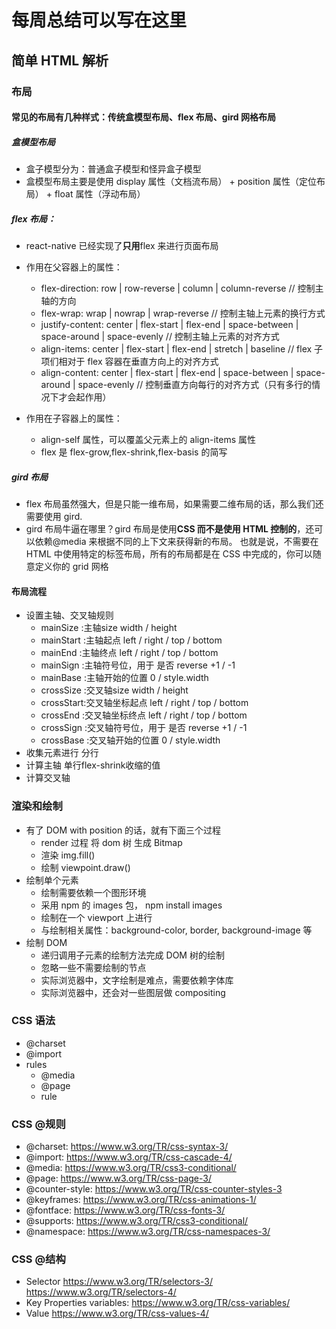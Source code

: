 # 每周总结可以写在这里


## 简单 HTML 解析

### 布局

#### 常见的布局有几种样式：传统盒模型布局、flex 布局、gird 网格布局

##### 盒模型布局
- 盒子模型分为：普通盒子模型和怪异盒子模型
- 盒模型布局主要是使用 display 属性（文档流布局） + position 属性（定位布局） + float 属性（浮动布局）

##### flex 布局：
- react-native 已经实现了**只用**flex 来进行页面布局

- 作用在父容器上的属性：
  - flex-direction: row | row-reverse | column | column-reverse // 控制主轴的方向
  - flex-wrap: wrap | nowrap | wrap-reverse // 控制主轴上元素的换行方式
  - justify-content: center | flex-start | flex-end | space-between | space-around | space-evenly // 控制主轴上元素的对齐方式
  - align-items: center | flex-start | flex-end | stretch | baseline // flex 子项们相对于 flex 容器在垂直方向上的对齐方式
  - align-content: center | flex-start | flex-end | space-between | space-around | space-evenly // 控制垂直方向每行的对齐方式（只有多行的情况下才会起作用）

- 作用在子容器上的属性：
  - align-self 属性，可以覆盖父元素上的 align-items 属性
  - flex 是 flex-grow,flex-shrink,flex-basis 的简写

##### gird 布局
- flex 布局虽然强大，但是只能一维布局，如果需要二维布局的话，那么我们还需要使用 gird.
- gird 布局牛逼在哪里？gird 布局是使用**CSS 而不是使用 HTML 控制的**，还可以依赖@media 来根据不同的上下文来获得新的布局。
  也就是说，不需要在 HTML 中使用特定的标签布局，所有的布局都是在 CSS 中完成的，你可以随意定义你的 grid 网格


#### 布局流程
- 设置主轴、交叉轴规则
	- mainSize	:主轴size width / height
	- mainStart	:主轴起点 left / right / top / bottom
	- mainEnd	:主轴终点 left / right / top / bottom
	- mainSign	:主轴符号位，用于 是否 reverse +1 / -1
	- mainBase	:主轴开始的位置 0 / style.width
	- crossSize	:交叉轴size width / height
	- crossStart:交叉轴坐标起点 left / right / top / bottom
	- crossEnd	:交叉轴坐标终点 left / right / top / bottom
	- crossSign	:交叉轴符号位，用于 是否 reverse +1 / -1
	- crossBase	:交叉轴开始的位置 0 / style.width
- 收集元素进行 分行
- 计算主轴 单行flex-shrink收缩的值
- 计算交叉轴

### 渲染和绘制
- 有了 DOM with position 的话，就有下面三个过程
	- render 过程 将 dom 树 生成 Bitmap
	- 渲染 img.fill()
	- 绘制 viewpoint.draw()
- 绘制单个元素
	- 绘制需要依赖一个图形环境
	- 采用 npm 的 images 包， npm install images
	- 绘制在一个 viewport 上进行
	- 与绘制相关属性：background-color, border, background-image 等
- 绘制 DOM
	- 递归调用子元素的绘制方法完成 DOM 树的绘制
	- 忽略一些不需要绘制的节点
	- 实际浏览器中，文字绘制是难点，需要依赖字体库
	- 实际浏览器中，还会对一些图层做 compositing

### CSS 语法
- @charset
- @import
- rules
	- @media
	- @page
	- rule

### CSS @规则
- @charset: https://www.w3.org/TR/css-syntax-3/
- @import: https://www.w3.org/TR/css-cascade-4/
- @media: https://www.w3.org/TR/css3-conditional/
- @page: https://www.w3.org/TR/css-page-3/
- @counter-style: https://www.w3.org/TR/css-counter-styles-3
- @keyframes: https://www.w3.org/TR/css-animations-1/
- @fontface: https://www.w3.org/TR/css-fonts-3/
- @supports: https://www.w3.org/TR/css3-conditional/
- @namespace: https://www.w3.org/TR/css-namespaces-3/

### CSS @结构
- Selector
    https://www.w3.org/TR/selectors-3/
    https://www.w3.org/TR/selectors-4/
- Key
    Properties
    variables: https://www.w3.org/TR/css-variables/
- Value https://www.w3.org/TR/css-values-4/


